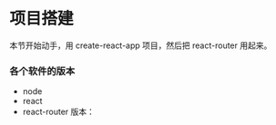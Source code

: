 # 项目搭建

本节开始动手，用 create-react-app 项目，然后把 react-router 用起来。


### 各个软件的版本

- node
- react
- react-router 版本：
